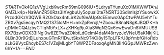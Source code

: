 $START$vOk4Q1zVVgUxbKwcRm69mG096lU+5LdryaTYunuXc01MXWWTAhJGMZLk4p+Na9AnZR50Rzs3IXVgbuUy5opuaI0te7N5RT30SdimIsjzYSuowkXPrzddGKzV3QWBiR2OkOax4ntLirK2uf6eAUpGcEEmwc0ApCtwPAU5vhYTuZRXv7gs5ecqyIYMQ21S75lcMHH+mkZpRvrcjl/+ZbooJB8naN8gKJBQl7KHhqDMldCQ4/zbyCTIqMbYxLX+zXHKg9juXiaSWgN2Qx6ewEwaDn8VMUUSBRX7BzwODX33INgi0w8ZETwaZOkbtLdOclml4daM48rryzJxVNeU5aKNkjKIL8LBn30r9GtEjLuhxpuGTmR/1DvJtSkxNc9T4Ci8y15TpLFRrU8pYmbfGHoi1dbaLkG9VycEhoybES7c1VZsjMLgbYT8WPZDFaoxqAgMN3Ii4GGpJMWRzZwn6hY+1A==$END$